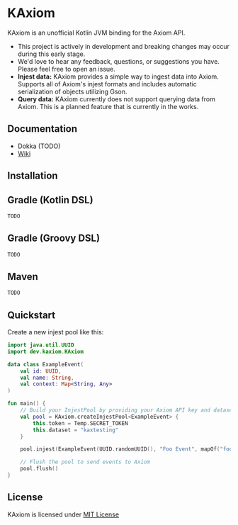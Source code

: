 # KAxiom
KAxiom is an unofficial Kotlin JVM binding for the Axiom API. 

- This project is actively in development and breaking changes may occur during this early stage.
- We'd love to hear any feedback, questions, or suggestions you have. Please feel free to open an issue.
- **Injest data:** KAxiom provides a simple way to ingest data into Axiom. Supports all of Axiom's injest formats and includes automatic serialization of objects utilizing Gson.
- **Query data:** KAxiom currently does not support querying data from Axiom. This is a planned feature that is currently in the works.

## Documentation
- Dokka (TODO)
- [Wiki](https://github.com/Deltric/kaxiom/wiki)

## Installation
## Gradle (Kotlin DSL)
```kotlin
TODO
```

## Gradle (Groovy DSL)
```groovy
TODO
```

## Maven
```xml
TODO
```

## Quickstart
Create a new injest pool like this:
```kotlin
import java.util.UUID
import dev.kaxiom.KAxiom

data class ExampleEvent(
    val id: UUID,
    val name: String,
    val context: Map<String, Any>
)

fun main() {
    // Build your InjestPool by providing your Axiom API key and dataset name
    val pool = KAxiom.createInjestPool<ExampleEvent> {
        this.token = Temp.SECRET_TOKEN
        this.dataset = "kaxtesting"
    }

    pool.injest(ExampleEvent(UUID.randomUUID(), "Foo Event", mapOf("foo" to "bar")))

    // Flush the pool to send events to Axiom
    pool.flush()
}
```

## License
KAxiom is licensed under [MIT License](LICENSE-MIT)